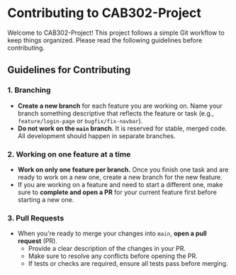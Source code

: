 # Contributing to CAB302-Project

Welcome to CAB302-Project! This project follows a simple Git workflow to keep things organized. Please read the following guidelines before contributing.

## Guidelines for Contributing

### 1. Branching

- **Create a new branch** for each feature you are working on. Name your branch something descriptive that reflects the feature or task (e.g., `feature/login-page` or `bugfix/fix-navbar`).
- **Do not work on the `main` branch**. It is reserved for stable, merged code. All development should happen in separate branches.

### 2. Working on one feature at a time

- **Work on only one feature per branch.** Once you finish one task and are ready to work on a new one, create a new branch for the new feature.
- If you are working on a feature and need to start a different one, make sure to **complete and open a PR** for your current feature first before starting a new one.

### 3. Pull Requests

- When you're ready to merge your changes into `main`, **open a pull request** (PR).
  - Provide a clear description of the changes in your PR.
  - Make sure to resolve any conflicts before opening the PR.
  - If tests or checks are required, ensure all tests pass before merging.
